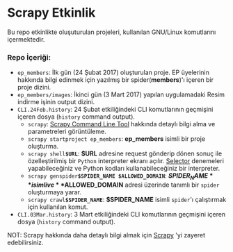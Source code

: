 # Scrapy Etkinlik 

Bu repo etkinlikte oluşuturulan projeleri, kullanılan GNU/Linux komutlarını içermektedir.

### Repo İçeriği:

* `ep_members`: İlk gün (24 Şubat 2017) oluşturulan proje. EP üyelerinin hakkında bilgi edinmek için yazılmış bir spider(__members__)'ı içeren bir proje dizini.
* `ep_members/images`: İkinci gün (3 Mart 2017) yapılan uygulamadaki Resim indirme işinin output dizini.
* `CLI.24Feb.history`: 24 Şubat etkiliğindeki CLI komutlarının geçmişini içeren dosya (`history` command output).
	* `scrapy`: [Scrapy Command Line Tool](https://doc.scrapy.org/en/1.3/topics/commands.html) hakkında detaylı bilgi alma ve parametreleri görüntüleme. 
	* `scrapy startproject ep_members`: **ep_members** isimli bir proje oluşturma.
	* `scrapy shell`**`$URL`**: **$URL** adresine request gönderip dönen sonuç ile özelleştirilmiş bir `Python` interpreter ekranı açılır. [Selector](https://doc.scrapy.org/en/1.3/topics/selectors.html) denemeleri yapabileceğiniz ve Python kodları kullanabileceğiniz bir interpreter. 
	* `scrapy genspider`**`$SPIDER_NAME $ALLOWED_DOMAIN`**: **$SPIDER_NAME** isimli ve **$ALLOWED_DOMAIN** adresi üzerinde tanımlı bir `spider` oluşturmaya yarar.
	* `scrapy crawl`**`$SPIDER_NAME`**: **$SPIDER_NAME** isimli `spider`'ı çalıştırmak için kullanılan komut.
* `CLI.03Mar.history`: 3 Mart etkiliğindeki CLI komutlarının geçmişini içeren dosya (`history` command output).

NOT: Scrapy hakkında daha detaylı bilgi almak için [Scrapy](http://scrapy.org/) 'yi zayeret edebilirsiniz.